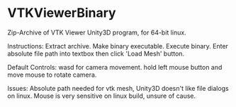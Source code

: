 # VTKViewerBinary
Zip-Archive of VTK Viewer Unity3D program, for 64-bit linux.

Instructions:
Extract archive.
Make binary executable.
Execute binary.
Enter absolute file path into textbox then click 'Load Mesh' button.

Default Controls:
wasd for camera movement.
hold left mouse button and move mouse to rotate camera.

Issues:
Absolute path needed for vtk mesh, Unity3D doesn't like file dialogs on linux.
Mouse is very sensitive on linux build, unsure of cause.
